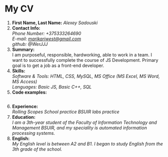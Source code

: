 # My CV
1. __First Name, Last Name:__ *Alexey Sadouski*  
2. __Contact Info:__  
  *Phone Number: +375333264690*  
  *E-mail: marikariwest@gmail.com*  
  *github: @WerJJJ*
3. __Summary:__  
I am purposeful, responsible, hardworking, able to work in a team. I want to successfully complete the course of JS Development. Primary goal is to get a job as a front-end developer. 
4. __Skills:__  
  *Software & Tools: HTML, CSS, MySQL, MS Office (MS Excel, MS Word, MS Access)*  
  *Languages: Basic JS, Basic C++, SQL*  
5. __Code examples:__  
    ```
    
    ```
6. __Experience:__  
*Rolling Scopes School practice*
*BSUIR labs practice*
7. __Education:__  
  *I am a 3th-year student of the Faculty of Information Technology and Management BSUIR, and my speciality is automated information processing systems.*
8. __English:__  
  *My English level is between A2 and B1. I began to study English from the 3th grade of the school.*

